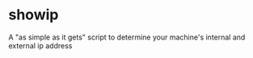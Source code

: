 # showip
A "as simple as it gets" script to determine your machine's internal and external ip address
